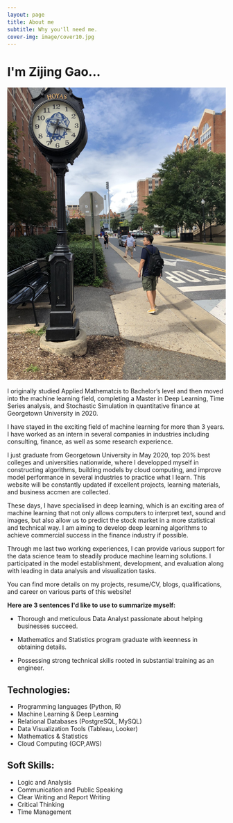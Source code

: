```yaml
---
layout: page
title: About me
subtitle: Why you'll need me.
cover-img: image/cover10.jpg
---
```


# I'm Zijing Gao...

![](/image/self.jpg)

I originally studied Applied Mathematcis to Bachelor’s level and then moved into the machine learning field, completing a Master in Deep Learning, Time Series analysis, and Stochastic Simulation in quantitative finance at Georgetown University in 2020.

I have stayed in the exciting field of machine learning for more than 3 years. I have worked as an intern in several companies in industries including consulting, finance, as well as some research experience.

I just graduate from Georgetown University in May 2020, top 20% best colleges and universities nationwide, where I developped myself in constructing algorithms, building models by cloud computing, and improve model performance in several industries to practice what I learn. This website will be constantly updated if excellent projects, learning materials, and business accmen are collected.

These days, I have specialised in deep learning, which is an exciting area of machine learning that not only allows computers to interpret text, sound and images, but also allow us to predict the stock market in a more statistical and technical way. I am aiming to develop deep learning algorithms to achieve commercial success in the finance industry if possible.

Through me last two working experiences, I can provide various support for the data science team to steadily produce machine learning solutions. I participated in the model establishment, development, and evaluation along with leading in data analysis and visualization tasks.

You can find more details on my projects, resume/CV, blogs, qualifications, and career on various parts of this website!

__Here are 3 sentences I'd like to use to summarize myself:__

- Thorough and meticulous Data Analyst passionate about helping businesses succeed.

- Mathematics and Statistics program graduate with keenness in obtaining details.

- Possessing strong technical skills rooted in substantial training as an engineer.

## Technologies:

- Programming languages (Python, R)
- Machine Learning & Deep Learning
- Relational Databases (PostgreSQL, MySQL)
- Data Visualization Tools (Tableau, Looker)
- Mathematics & Statistics
- Cloud Computing (GCP,AWS)

## Soft Skills:

- Logic and Analysis
- Communication and Public Speaking
- Clear Writing and Report Writing
- Critical Thinking
- Time Management
